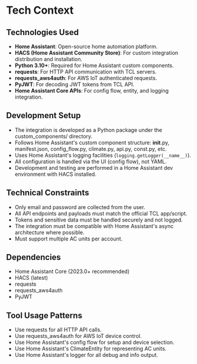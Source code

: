 # Tech Context

## Technologies Used
- **Home Assistant**: Open-source home automation platform.
- **HACS (Home Assistant Community Store)**: For custom integration distribution and installation.
- **Python 3.10+**: Required for Home Assistant custom components.
- **requests**: For HTTP API communication with TCL servers.
- **requests_aws4auth**: For AWS IoT authenticated requests.
- **PyJWT**: For decoding JWT tokens from TCL API.
- **Home Assistant Core APIs**: For config flow, entity, and logging integration.

## Development Setup
- The integration is developed as a Python package under the custom_components/ directory.
- Follows Home Assistant's custom component structure: __init__.py, manifest.json, config_flow.py, climate.py, api.py, const.py, etc.
- Uses Home Assistant's logging facilities (`logging.getLogger(__name__)`).
- All configuration is handled via the UI (config flow), not YAML.
- Development and testing are performed in a Home Assistant dev environment with HACS installed.

## Technical Constraints
- Only email and password are collected from the user.
- All API endpoints and payloads must match the official TCL app/script.
- Tokens and sensitive data must be handled securely and not logged.
- The integration must be compatible with Home Assistant's async architecture where possible.
- Must support multiple AC units per account.

## Dependencies
- Home Assistant Core (2023.0+ recommended)
- HACS (latest)
- requests
- requests_aws4auth
- PyJWT

## Tool Usage Patterns
- Use requests for all HTTP API calls.
- Use requests_aws4auth for AWS IoT device control.
- Use Home Assistant's config flow for setup and device selection.
- Use Home Assistant's ClimateEntity for representing AC units.
- Use Home Assistant's logger for all debug and info output.
